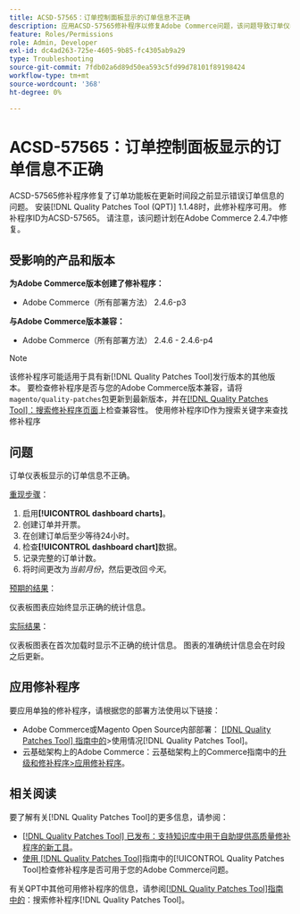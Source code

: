 ```yaml
---
title: ACSD-57565：订单控制面板显示的订单信息不正确
description: 应用ACSD-57565修补程序以修复Adobe Commerce问题，该问题导致订单仪表板在更新时段之前显示错误的订单信息。
feature: Roles/Permissions
role: Admin, Developer
exl-id: dc4ad263-725e-4605-9b85-fc4305ab9a29
type: Troubleshooting
source-git-commit: 7fdb02a6d89d50ea593c5fd99d78101f89198424
workflow-type: tm+mt
source-wordcount: '368'
ht-degree: 0%

---
```


# ACSD-57565：订单控制面板显示的订单信息不正确

ACSD-57565修补程序修复了订单功能板在更新时间段之前显示错误订单信息的问题。 安装[!DNL Quality Patches Tool (QPT)] 1.1.48时，此修补程序可用。 修补程序ID为ACSD-57565。 请注意，该问题计划在Adobe Commerce 2.4.7中修复。

## 受影响的产品和版本

**为Adobe Commerce版本创建了修补程序：**

* Adobe Commerce（所有部署方法） 2.4.6-p3

**与Adobe Commerce版本兼容：**

* Adobe Commerce（所有部署方法） 2.4.6 - 2.4.6-p4

>[!NOTE]
>
>该修补程序可能适用于具有新[!DNL Quality Patches Tool]发行版本的其他版本。 要检查修补程序是否与您的Adobe Commerce版本兼容，请将`magento/quality-patches`包更新到最新版本，并在[[!DNL Quality Patches Tool]：搜索修补程序页面](https://experienceleague.adobe.com/tools/commerce-quality-patches/index.html?lang=zh-Hans)上检查兼容性。 使用修补程序ID作为搜索关键字来查找修补程序

## 问题

订单仪表板显示的订单信息不正确。

<u>重现步骤</u>：

1. 启用&#x200B;**[!UICONTROL dashboard charts]**。
1. 创建订单并开票。
1. 在创建订单后至少等待24小时。
1. 检查&#x200B;**[!UICONTROL dashboard chart]**&#x200B;数据。
1. 记录完整的订单计数。
1. 将时间更改为&#x200B;*当前月份*，然后更改回&#x200B;*今天*。

<u>预期的结果</u>：

仪表板图表应始终显示正确的统计信息。

<u>实际结果</u>：

仪表板图表在首次加载时显示不正确的统计信息。 图表的准确统计信息会在时段之后更新。

## 应用修补程序

要应用单独的修补程序，请根据您的部署方法使用以下链接：

* Adobe Commerce或Magento Open Source内部部署： [[!DNL Quality Patches Tool] 指南中的](/help/tools/quality-patches-tool/usage.md)>使用情况[!DNL Quality Patches Tool]。
* 云基础架构上的Adobe Commerce：云基础架构上的Commerce指南中的[升级和修补程序>应用修补程序](https://experienceleague.adobe.com/docs/commerce-cloud-service/user-guide/develop/upgrade/apply-patches.html?lang=zh-Hans)。

## 相关阅读

要了解有关[!DNL Quality Patches Tool]的更多信息，请参阅：

* [[!DNL Quality Patches Tool] 已发布：支持知识库中用于自助提供高质量修补程序的新工具](https://experienceleague.adobe.com/zh-hans/docs/commerce-operations/tools/quality-patches-tool/quality-patches-tool-to-self-serve-quality-patches)。
* [使用 [!DNL Quality Patches Tool]](/help/tools/quality-patches-tool/patches-available-in-qpt/check-patch-for-magento-issue-with-magento-quality-patches.md)指南中的[!UICONTROL Quality Patches Tool]检查修补程序是否可用于您的Adobe Commerce问题。


有关QPT中其他可用修补程序的信息，请参阅[[!DNL Quality Patches Tool]指南中的](https://experienceleague.adobe.com/tools/commerce-quality-patches/index.html?lang=zh-Hans)：搜索修补程序[!DNL Quality Patches Tool]。
